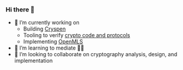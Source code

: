### Hi there 👋

- 🔭 I’m currently working on
  - Building [Cryspen]
  - Tooling to verify [crypto code and protocols]
  - Implementing [OpenMLS]
- 🌱 I’m learning to mediate 🧘🏻
- 👯 I’m looking to collaborate on cryptography analysis, design, and implementation

[OpenMLS]: https://github.com/openmls/openmls/
[crypto code and protocols]: https://github.com/hacspec/hacspec/
[Cryspen]: https://www.cryspen.com/

